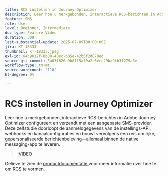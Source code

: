 ```yaml
---
title: RCS instellen in Journey Optimizer
description: Leer hoe u merkgebonden, interactieve RCS-berichten in Adobe Journey Optimizer configureert en verzendt met een aangepaste SMS-provider. Deze zelfstudie doorloopt de aanmeldgegevens van de instellings-API, webhooks en kanaalconfiguraties en bouwt vervolgens een reis om rijke, gepersonaliseerde berichtenbeleving—allemaal binnen de native messaging-app te leveren.
feature: SMS
role: User
level: Beginner, Intermediate
doc-type: Feature Video
duration: 309
last-substantial-update: 2025-07-09T00:00:00Z
jira: KT-18333
thumbnail: KT-18333.jpeg
exl-id: 64c9012f-8b00-48ec-b35e-42b5f2d878ed
source-git-commit: 5a031620a9b81f5af0a2c6ecc29ba9fb31279a3e
workflow-type: tm+mt
source-wordcount: '118'
ht-degree: 0%

---
```


# RCS instellen in Journey Optimizer

Leer hoe u merkgebonden, interactieve RCS-berichten in Adobe Journey Optimizer configureert en verzendt met een aangepaste SMS-provider. Deze zelfstudie doorloopt de aanmeldgegevens van de instellings-API, webhooks en kanaalconfiguraties en bouwt vervolgens een reis om rijke, gepersonaliseerde berichtenbeleving—allemaal binnen de native messaging-app te leveren.

>[!VIDEO](https://video.tv.adobe.com/v/3464761/?learn=on&enablevpops&captions=dut)

Gelieve te zien de [ productdocumentatie ](https://experienceleague.adobe.com/nl/docs/journey-optimizer/using/channels/sms/configure-sms/sms-configuration) voor meer informatie over hoe te om RCS te vormen.
